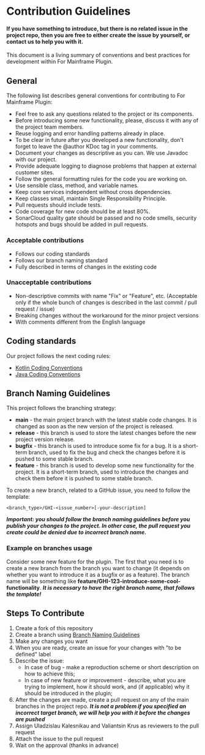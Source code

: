 # Contribution Guidelines

#### If you have something to introduce, but there is no related issue in the project repo, then you are free to either create the issue by yourself, or contact us to help you with it.

This document is a living summary of conventions and best practices for development within For Mainframe Plugin.

## General
The following list describes general conventions for contributing to For Mainframe Plugin:
* Feel free to ask any questions related to the project or its components.
* Before introducing some new functionality, please, discuss it with any of the project team members.
* Reuse logging and error handling patterns already in place.
* To be clear in future after you developed a new functionality, don't forget to leave the @author KDoc tag in your comments.
* Document your changes as descriptive as you can. We use Javadoc with our project.
* Provide adequate logging to diagnose problems that happen at external customer sites.
* Follow the general formatting rules for the code you are working on.
* Use sensible class, method, and variable names.
* Keep core services independent without cross dependencies.
* Keep classes small, maintain Single Responsibility Principle.
* Pull requests should include tests.
* Code coverage for new code should be at least 80%.
* SonarCloud quality gate should be passed and no code smells, security hotspots and bugs should be added in pull requests.

### Acceptable contributions
* Follows our coding standards
* Follows our branch naming standard
* Fully described in terms of changes in the existing code

### Unacceptable contributions
* Non-descriptive commits with name "Fix" or "Feature", etc. (Acceptable only if the whole bunch of changes is described in the last commit / pull request / issue)
* Breaking changes without the workaround for the minor project versions
* With comments different from the English language

## Coding standards
Our project follows the next coding rules:
- [Kotlin Coding Conventions](https://kotlinlang.org/docs/coding-conventions.html)
- [Java Coding Conventions](https://google.github.io/styleguide/javaguide.html)

## Branch Naming Guidelines
This project follows the branching strategy:
- **main** - the main project branch with the latest stable code changes. It is changed as soon as the new version of the project is released.
- **release** - this branch is used to store the latest changes before the new project version release.
- **bugfix** - this branch is used to introduce some fix for a bug. It is a short-term branch, used to fix the bug and check the changes before it is pushed to some stable branch.
- **feature** - this branch is used to develop some new functionality for the project. It is a short-term branch, used to introduce the changes and check them before it is pushed to some stable branch.

To create a new branch, related to a GitHub issue, you need to follow the template:

`<branch_type>/GHI-<issue_number>[-your-description]`

***Important: you should follow the branch naming guidelines before you publish your changes to the project. In other case, the pull request you create could be denied due to incorrect branch name.***

### Example on branches usage
Consider some new feature for the plugin. The first that you need is to create a new branch from the branch you want to change (it depends on whether you want to introduce it as a bugfix or as a feature). The branch name will be something like **feature/GHI-123-introduce-some-cool-functionality**. ***It is necessary to have the right branch name, that follows the template!***

## Steps To Contribute
1. Create a fork of this repository
2. Create a branch using [Branch Naming Guidelines](#branch-naming-guidelines)
3. Make any changes you want
4. When you are ready, create an issue for your changes with "to be defined" label
5. Describe the issue:
   - In case of bug - make a reproduction scheme or short description on how to achieve this;
   - In case of new feature or improvement - describe, what you are trying to implement, how it should work, and (if applicable) why it should be introduced in the plugin;
6. After the changes are made, create a pull request on any of the main branches in the project repo. ***It is not a problem if you specified an incorrect target branch, we will help you with it before the changes are pushed***
7. Assign Uladzislau Kalesnikau and Valiantsin Krus as reviewers to the pull request
8. Attach the issue to the pull request
9. Wait on the approval (thanks in advance)
